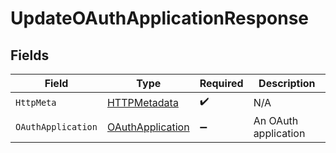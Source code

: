 # UpdateOAuthApplicationResponse


## Fields

| Field                                                           | Type                                                            | Required                                                        | Description                                                     |
| --------------------------------------------------------------- | --------------------------------------------------------------- | --------------------------------------------------------------- | --------------------------------------------------------------- |
| `HttpMeta`                                                      | [HTTPMetadata](../../Models/Components/HTTPMetadata.md)         | :heavy_check_mark:                                              | N/A                                                             |
| `OAuthApplication`                                              | [OAuthApplication](../../Models/Components/OAuthApplication.md) | :heavy_minus_sign:                                              | An OAuth application                                            |